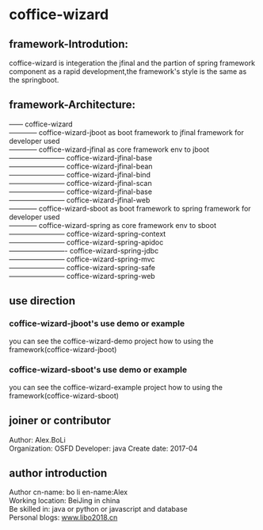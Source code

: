 # coffice-wizard

## framework-Introdution:

<p>
  coffice-wizard is integeration the jfinal and the partion of spring framework component as a rapid development,the framework's style is the same as the springboot. 
</p>

## framework-Architecture:

—— coffice-wizard <br>
———— coffice-wizard-jboot as boot framework to jfinal framework for developer used <br>
———— coffice-wizard-jfinal	 as core framework env to jboot <br>
———————— coffice-wizard-jfinal-base	 <br>
———————— coffice-wizard-jfinal-bean	<br>
———————— coffice-wizard-jfinal-bind<br>
———————— coffice-wizard-jfinal-scan<br>
———————— coffice-wizard-jfinal-base	<br>
———————— coffice-wizard-jfinal-web	<br>
———— coffice-wizard-sboot as boot framework to spring framework for developer used <br>
———— coffice-wizard-spring as core framework env to sboot  <br>
———————— coffice-wizard-spring-context  <br>
———————— coffice-wizard-spring-apidoc <br>
————————- coffice-wizard-spring-jdbc<br>
———————— coffice-wizard-spring-mvc<br>
———————— coffice-wizard-spring-safe<br>
———————— coffice-wizard-spring-web<br>

## use direction
### coffice-wizard-jboot's use demo or example 
you can see the coffice-wizard-demo project how to using the framework(coffice-wizard-jboot) 
### coffice-wizard-sboot's use demo or example 
you can see  the coffice-wizard-example project how to using the framework(coffice-wizard-sboot)

## joiner or contributor

Author: Alex.BoLi <br>
Organization: OSFD
Developer: java
Create date: 2017-04

## author introduction

Author cn-name: bo li en-name:Alex <br>
Working location: BeiJing in china<br>
Be skilled in: java or python or javascript and database<br>
Personal blogs: www.libo2018.cn <br>
